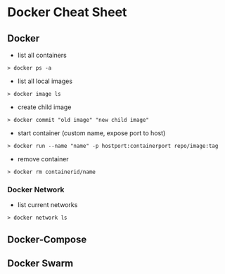 # Docker Cheat Sheet

## Docker
- list all containers

`> docker ps -a`

- list all local images

`> docker image ls`

- create child image 

`> docker commit "old image" "new child image"`

- start container (custom name, expose port to host)

`> docker run --name "name" -p hostport:containerport repo/image:tag`

- remove container

`> docker rm containerid/name`


### Docker Network

- list current networks

`> docker network ls`



## Docker-Compose


## Docker Swarm
